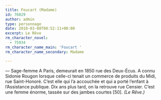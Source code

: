 ```yaml
---
title: Foucart (Madame)
id: 76829
author: admin
type: personnage
date: 2010-03-08T08:52:11+00:00
excerpt: Le Rêve
rm_character_novel:
  - 75934
rm_character_name_main: 'Foucart '
rm_character_name_secondary: Madame

---
```

— Sage-femme A Paris, demeurait en 1850 rue des Deux-Écus. A connu Sidonie Rougon lorsque celle-ci tenait un commerce de produits du Midi, rue Saint-Honoré. C&rsquo;est elle qui l&rsquo;a accouchée et qui a porté l&rsquo;enfant à l&rsquo;Assistance publique. Dix ans plus tard, on la retrouve rue Censier. C&rsquo;est une femme énorme, tassée sur des jambes courtes [50]. _(Le Rêve.)_